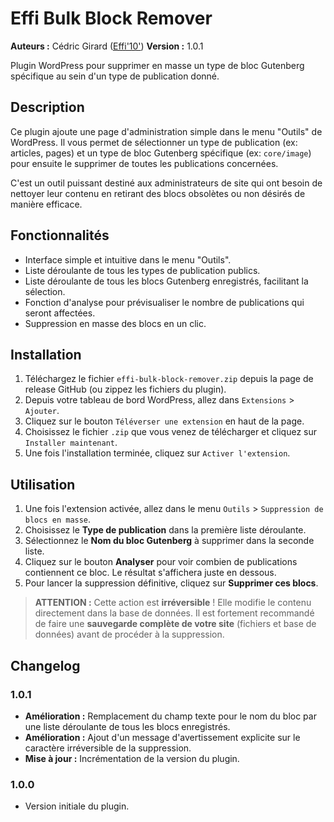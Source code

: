 # Effi Bulk Block Remover

**Auteurs :** Cédric Girard ([Effi'10'](https://www.effi10.com))
**Version :** 1.0.1

Plugin WordPress pour supprimer en masse un type de bloc Gutenberg spécifique au sein d'un type de publication donné.

## Description

Ce plugin ajoute une page d'administration simple dans le menu "Outils" de WordPress. Il vous permet de sélectionner un type de publication (ex: articles, pages) et un type de bloc Gutenberg spécifique (ex: `core/image`) pour ensuite le supprimer de toutes les publications concernées.

C'est un outil puissant destiné aux administrateurs de site qui ont besoin de nettoyer leur contenu en retirant des blocs obsolètes ou non désirés de manière efficace.

## Fonctionnalités

*   Interface simple et intuitive dans le menu "Outils".
*   Liste déroulante de tous les types de publication publics.
*   Liste déroulante de tous les blocs Gutenberg enregistrés, facilitant la sélection.
*   Fonction d'analyse pour prévisualiser le nombre de publications qui seront affectées.
*   Suppression en masse des blocs en un clic.

## Installation

1.  Téléchargez le fichier `effi-bulk-block-remover.zip` depuis la page de release GitHub (ou zippez les fichiers du plugin).
2.  Depuis votre tableau de bord WordPress, allez dans `Extensions` > `Ajouter`.
3.  Cliquez sur le bouton `Téléverser une extension` en haut de la page.
4.  Choisissez le fichier `.zip` que vous venez de télécharger et cliquez sur `Installer maintenant`.
5.  Une fois l'installation terminée, cliquez sur `Activer l'extension`.

## Utilisation

1.  Une fois l'extension activée, allez dans le menu `Outils` > `Suppression de blocs en masse`.
2.  Choisissez le **Type de publication** dans la première liste déroulante.
3.  Sélectionnez le **Nom du bloc Gutenberg** à supprimer dans la seconde liste.
4.  Cliquez sur le bouton **Analyser** pour voir combien de publications contiennent ce bloc. Le résultat s'affichera juste en dessous.
5.  Pour lancer la suppression définitive, cliquez sur **Supprimer ces blocs**.

> **ATTENTION :** Cette action est **irréversible** ! Elle modifie le contenu directement dans la base de données. Il est fortement recommandé de faire une **sauvegarde complète de votre site** (fichiers et base de données) avant de procéder à la suppression.

## Changelog

### 1.0.1
*   **Amélioration :** Remplacement du champ texte pour le nom du bloc par une liste déroulante de tous les blocs enregistrés.
*   **Amélioration :** Ajout d'un message d'avertissement explicite sur le caractère irréversible de la suppression.
*   **Mise à jour :** Incrémentation de la version du plugin.

### 1.0.0
*   Version initiale du plugin. 